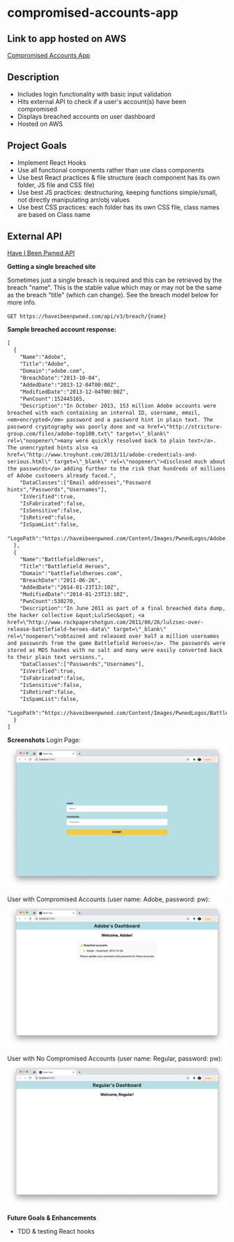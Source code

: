 # compromised-accounts-app

## Link to app hosted on AWS
[Compromised Accounts App](http://compromised-accounts-app.s3-website-us-west-2.amazonaws.com/)

## Description
- Includes login functionality with basic input validation
- Hits external API to check if a user's account(s) have been compromised
- Displays breached accounts on user dashboard
- Hosted on AWS

## Project Goals
- Implement React Hooks
- Use all functional components rather than use class components
- Use best React practices & file structure (each component has its own folder, JS file and CSS file)
- Use best JS practices: destructuring, keeping functions simple/small, not directly manipulating arr/obj values
- Use best CSS practices: each folder has its own CSS file, class names are based on Class name

## External API
[Have I Been Pwned API](https://haveibeenpwned.com/API/v3#BreachModel)

**Getting a single breached site**

Sometimes just a single breach is required and this can be retrieved by the breach "name". This is the stable value which may or may not be the same as the breach "title" (which can change). See the breach model below for more info.

`GET https://haveibeenpwned.com/api/v3/breach/{name}`

**Sample breached account response:**
```
[
  {
    "Name":"Adobe",
    "Title":"Adobe",
    "Domain":"adobe.com",
    "BreachDate":"2013-10-04",
    "AddedDate":"2013-12-04T00:00Z",
    "ModifiedDate":"2013-12-04T00:00Z",
    "PwnCount":152445165,
    "Description":"In October 2013, 153 million Adobe accounts were breached with each containing an internal ID, username, email, <em>encrypted</em> password and a password hint in plain text. The password cryptography was poorly done and <a href=\"http://stricture-group.com/files/adobe-top100.txt\" target=\"_blank\" rel=\"noopener\">many were quickly resolved back to plain text</a>. The unencrypted hints also <a href=\"http://www.troyhunt.com/2013/11/adobe-credentials-and-serious.html\" target=\"_blank\" rel=\"noopener\">disclosed much about the passwords</a> adding further to the risk that hundreds of millions of Adobe customers already faced.",
    "DataClasses":["Email addresses","Password hints","Passwords","Usernames"],
    "IsVerified":true,
    "IsFabricated":false,
    "IsSensitive":false,
    "IsRetired":false,
    "IsSpamList":false,
    "LogoPath":"https://haveibeenpwned.com/Content/Images/PwnedLogos/Adobe.png"
  },
  {
    "Name":"BattlefieldHeroes",
    "Title":"Battlefield Heroes",
    "Domain":"battlefieldheroes.com",
    "BreachDate":"2011-06-26",
    "AddedDate":"2014-01-23T13:10Z",
    "ModifiedDate":"2014-01-23T13:10Z",
    "PwnCount":530270,
    "Description":"In June 2011 as part of a final breached data dump, the hacker collective &quot;LulzSec&quot; <a href=\"http://www.rockpapershotgun.com/2011/06/26/lulzsec-over-release-battlefield-heroes-data\" target=\"_blank\" rel=\"noopener\">obtained and released over half a million usernames and passwords from the game Battlefield Heroes</a>. The passwords were stored as MD5 hashes with no salt and many were easily converted back to their plain text versions.",
    "DataClasses":["Passwords","Usernames"],
    "IsVerified":true,
    "IsFabricated":false,
    "IsSensitive":false,
    "IsRetired":false,
    "IsSpamList":false,
    "LogoPath":"https://haveibeenpwned.com/Content/Images/PwnedLogos/BattlefieldHeroes.png"
  }
]
```

**Screenshots**
Login Page:
![Login page](login-page.png)

User with Compromised Accounts (user name: Adobe, password: pw):
![Compromised accounts user](dashboard-compromised-account.png)

User with No Compromised Accounts (user name: Regular, password: pw):
![No compromised accounts user](dashboard-noncompromised-account.png)

**Future Goals & Enhancements**
- TDD & testing React hooks
